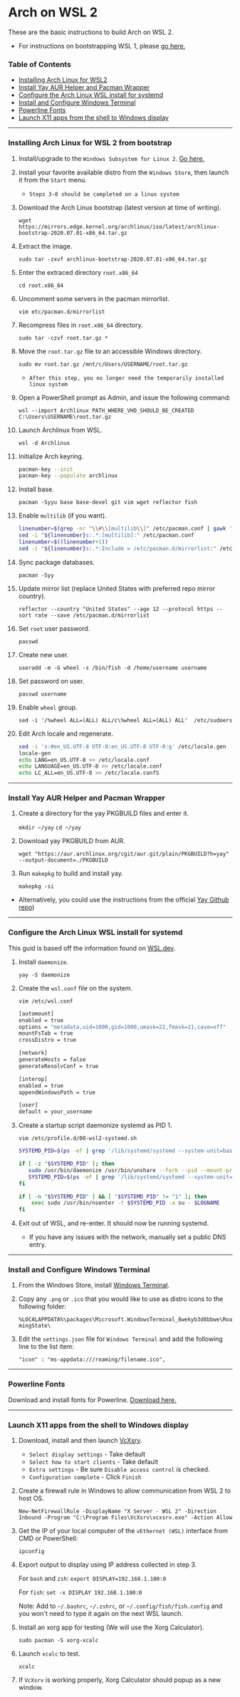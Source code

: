 # Arch on WSL 2

These are the basic instructions to build Arch on WSL 2.

* For instructions on bootstrapping WSL 1, please [go here.](../master/WSL_1)

### Table of Contents

* [Installing Arch Linux for WSL2](#Installing-Arch-Linux-for-WSL-2-from-bootstrap)
* [Install Yay AUR Helper and Pacman Wrapper](#Install-Yay-AUR-Helper-and-Pacman-Wrapper)
* [Configure the Arch Linux WSL install for systemd](#Configure-the-Arch-Linux-WSL-install-for-systemd)
* [Install and Configure Windows Terminal](#Install-and-Configure-Windows-Terminal)
* [Powerline Fonts](#Powerline-Fonts)
* [Launch X11 apps from the shell to Windows display](#Launch-X11-apps-from-the-shell-to-Windows-display)

***

### Installing Arch Linux for WSL 2 from bootstrap

1. Install/upgrade to the `Windows Subsystem for Linux 2`. [Go here.](https://docs.microsoft.com/en-us/windows/wsl/wsl2-index)

2. Install your favorite available distro from the `Windows Store`, then launch it from the `Start` menu.
    * `Steps 3-8 should be completed on a linux system`

3. Download the Arch Linux bootstrap (latest version at time of writing).

    `wget https://mirrors.edge.kernel.org/archlinux/iso/latest/archlinux-bootstrap-2020.07.01-x86_64.tar.gz`

4. Extract the image.

    `sudo tar -zxvf archlinux-bootstrap-2020.07.01-x86_64.tar.gz`

5. Enter the extraced directory `root.x86_64`

    `cd root.x86_64`

6. Uncomment some servers in the pacman mirrorlist.

    `vim etc/pacman.d/mirrorlist`

7. Recompress files in `root.x86_64` directory.

    `sudo tar -czvf root.tar.gz *`

8. Move the `root.tar.gz` file to an accessible Windows directory.

    `sudo mv root.tar.gz /mnt/c/Users/USERNAME/root.tar.gz`
    * `After this step, you no longer need the temporarily installed linux system`

9. Open a PowerShell prompt as Admin, and issue the following command:

    `wsl --import Archlinux PATH_WHERE_VHD_SHOULD_BE_CREATED C:\Users\USERNAME\root.tar.gz`

10. Launch Archlinux from WSL.

    `wsl -d Archlinux`

11. Initialize Arch keyring.

    ```sh
    pacman-key --init
    pacman-key --populate archlinux
    ```

12. Install base.

    `pacman -Syyu base base-devel git vim wget reflector fish`

13. Enable `multilib` (if you want).

    ```sh
    linenumber=$(grep -nr "\\#\\[multilib\\]" /etc/pacman.conf | gawk '{print $1}' FS=":")
    sed -i "${linenumber}s:.*:[multilib]:" /etc/pacman.conf
    linenumber=$((linenumber+1))
    sed -i "${linenumber}s:.*:Include = /etc/pacman.d/mirrorlist:" /etc/pacman.conf
    ```

14. Sync package databases.

    `pacman -Syy`

15. Update mirror list (replace United States with preferred repo mirror country).

    `reflector --country "United States" --age 12 --protocol https --sort rate --save /etc/pacman.d/mirrorlist`

16. Set `root` user password.

    `passwd`

17. Create new user.

    `useradd -m -G wheel -s /bin/fish -d /home/username username`

18. Set password on user.

    `passwd username`

19. Enable `wheel` group.

    `sed -i '/%wheel ALL=(ALL) ALL/c\%wheel ALL=(ALL) ALL'  /etc/sudoers`

20. Edit Arch locale and regenerate.

    ```sh
    sed -i 's:#en_US.UTF-8 UTF-8:en_US.UTF-8 UTF-8:g' /etc/locale.gen
    locale-gen
    echo LANG=en_US.UTF-8 >> /etc/locale.conf
    echo LANGUAGE=en_US.UTF-8 >> /etc/locale.conf
    echo LC_ALL=en_US.UTF-8 >> /etc/locale.confS
    ```

***

### Install Yay AUR Helper and Pacman Wrapper

1. Create a directory for the yay PKGBUILD files and enter it.

   `mkdir ~/yay`
   `cd ~/yay`

2. Download yay PKGBUILD from AUR.

   `wget "https://aur.archlinux.org/cgit/aur.git/plain/PKGBUILD?h=yay" --output-document=./PKGBUILD`

3. Run `makepkg` to build and install yay.

   `makepkg -si`

* Alternatively, you could use the instructions from the official [Yay Github repo](https://github.com/Jguer/yay))

***

### Configure the Arch Linux WSL install for systemd

This guid is based off the information found on [WSL.dev](https://wsl.dev/wsl2-microk8s/).

1. Install `daemonize`.

    `yay -S daemonize`

2. Create the `wsl.conf` file on the system.

    `vim /etc/wsl.conf`

    ```sh
    [automount]
    enabled = true
    options = "metadata,uid=1000,gid=1000,umask=22,fmask=11,case=off"
    mountFsTab = true
    crossDistro = true

    [network]
    generateHosts = false
    generateResolvConf = true

    [interop]
    enabled = true
    appendWindowsPath = true

    [user]
    default = your_username
    ```

3. Create a startup script daemonize systemd as PID 1.

    `vim /etc/profile.d/00-wsl2-systemd.sh`

    ```sh
    SYSTEMD_PID=$(ps -ef | grep '/lib/systemd/systemd --system-unit=basic.target$' | grep -v unshare | awk '{print $2}')

    if [ -z "$SYSTEMD_PID" ]; then
       sudo /usr/bin/daemonize /usr/bin/unshare --fork --pid --mount-proc /lib/systemd/systemd --system-unit=basic.target
       SYSTEMD_PID=$(ps -ef | grep '/lib/systemd/systemd --system-unit=basic.target$' | grep -v unshare | awk '{print $2}')
    fi

    if [ -n "$SYSTEMD_PID" ] && [ "$SYSTEMD_PID" != "1" ]; then
        exec sudo /usr/bin/nsenter -t $SYSTEMD_PID -a su - $LOGNAME
    fi
    ```

4. Exit out of WSL, and re-enter. It should now be running systemd.

    * If you have any issues with the network, manually set a public DNS entry.

***

### Install and Configure Windows Terminal

1. From the Windows Store, install [Windows Terminal](https://www.microsoft.com/en-us/p/windows-terminal/9n0dx20hk701?activetab=pivot:overviewtab).

2. Copy any `.png` or `.ico` that you would like to use as distro icons to the following folder:

   `%LOCALAPPDATA%\packages\Microsoft.WindowsTerminal_8wekyb3d8bbwe\RoamingState\`

3. Edit the `settings.json` file for `Windows Terminal` and add the following line to the list item:

   `"icon" : "ms-appdata:///roaming/filename.ico",`

***

### Powerline Fonts

Download and install fonts for Powerline. [Download here.](https://github.com/powerline/fonts/)

***

### Launch X11 apps from the shell to Windows display

1. Download, install and then launch [VcXsrv](https://sourceforge.net/projects/vcxsrv/).

   * `Select display settings` - Take default
   * `Select how to start clients` - Take default
   * `Extra settings` - Be sure `Disable access control` is checked.
   * `Configuration complete` - Click `Finish`

2. Create a firewall rule in Windows to allow communication from WSL 2 to host OS.

   `New-NetFirewallRule -DisplayName "X Server - WSL 2" -Direction Inbound -Program "C:\Program Files\VcXsrv\vcxsrv.exe" -Action Allow`

3. Get the IP of your local computer of the `vEthernet (WSL)` interface from CMD or PowerShell:

   `ipconfig`

4. Export output to display using IP address collected in step 3.

   For `bash` and `zsh`:
   `export DISPLAY=192.168.1.100:0`

   For `fish`:
   `set -x DISPLAY 192.168.1.100:0`

   Note: Add to `~/.bashrc`, `~/.zshrc`, or `~/.config/fish/fish.config` and you won't need to type it again on the next WSL launch.

5. Install an xorg app for testing (We will use the Xorg Calculator).

   `sudo pacman -S xorg-xcalc`

6. Launch `xcalc` to test.

   `xcalc`

7. If `VcXsrv` is working properly, Xorg Calculator should popup as a new window.
